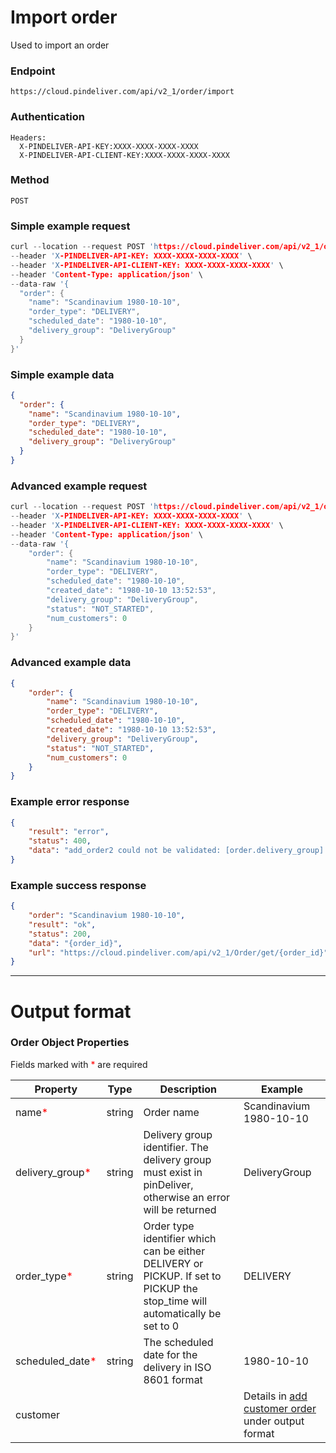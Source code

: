 # Import order

Used to import an order

### Endpoint
```
https://cloud.pindeliver.com/api/v2_1/order/import
```

### Authentication
```
Headers:
  X-PINDELIVER-API-KEY:XXXX-XXXX-XXXX-XXXX
  X-PINDELIVER-API-CLIENT-KEY:XXXX-XXXX-XXXX-XXXX
```

### Method
```
POST
```

### Simple example request
```C
curl --location --request POST 'https://cloud.pindeliver.com/api/v2_1/order/import' \
--header 'X-PINDELIVER-API-KEY: XXXX-XXXX-XXXX-XXXX' \
--header 'X-PINDELIVER-API-CLIENT-KEY: XXXX-XXXX-XXXX-XXXX' \
--header 'Content-Type: application/json' \
--data-raw '{
  "order": {
    "name": "Scandinavium 1980-10-10",
    "order_type": "DELIVERY",
    "scheduled_date": "1980-10-10",
    "delivery_group": "DeliveryGroup"
  }
}'
```

### Simple example data
```JSON
{
  "order": {
    "name": "Scandinavium 1980-10-10",
    "order_type": "DELIVERY",
    "scheduled_date": "1980-10-10",
    "delivery_group": "DeliveryGroup"
  }
}
```

### Advanced example request
```C
curl --location --request POST 'https://cloud.pindeliver.com/api/v2_1/order/import' \
--header 'X-PINDELIVER-API-KEY: XXXX-XXXX-XXXX-XXXX' \
--header 'X-PINDELIVER-API-CLIENT-KEY: XXXX-XXXX-XXXX-XXXX' \
--header 'Content-Type: application/json' \
--data-raw '{
    "order": {
        "name": "Scandinavium 1980-10-10",
        "order_type": "DELIVERY",
        "scheduled_date": "1980-10-10",
        "created_date": "1980-10-10 13:52:53",
        "delivery_group": "DeliveryGroup",
        "status": "NOT_STARTED",
        "num_customers": 0
    }
}'
```

### Advanced example data
```JSON
{
    "order": {
        "name": "Scandinavium 1980-10-10",
        "order_type": "DELIVERY",
        "scheduled_date": "1980-10-10",
        "created_date": "1980-10-10 13:52:53",
        "delivery_group": "DeliveryGroup",
        "status": "NOT_STARTED",
        "num_customers": 0
    }
}
```

### Example error response
```JSON
{
    "result": "error",
    "status": 400,
    "data": "add_order2 could not be validated: [order.delivery_group] The property delivery_group is required"
}
```

### Example success response
```JSON
{
    "order": "Scandinavium 1980-10-10",
    "result": "ok",
    "status": 200,
    "data": "{order_id}",
    "url": "https://cloud.pindeliver.com/api/v2_1/Order/get/{order_id}"
}
```

---

# Output format

### Order Object Properties

Fields marked with <font color='red'>*</font> are required

|Property             |Type     |Description          |Example      |  
|---------------------|---------|---------------------|-------------|
|name<font color='red'>*</font>|string|Order name|Scandinavium 1980-10-10|
|delivery_group<font color='red'>*</font>|string|Delivery group identifier. The delivery group must exist in pinDeliver, otherwise an error will be returned|DeliveryGroup|
|order_type<font color='red'>*</font>|string|Order type identifier which can be either DELIVERY or PICKUP. If set to PICKUP the stop_time will automatically be set to 0|DELIVERY|
|scheduled_date<font color='red'>*</font>|string|The scheduled date for the delivery in ISO 8601 format|1980-10-10|
|customer|||Details in [add customer order](/articles/crud_customer/add_customer_order.html) under output format|
